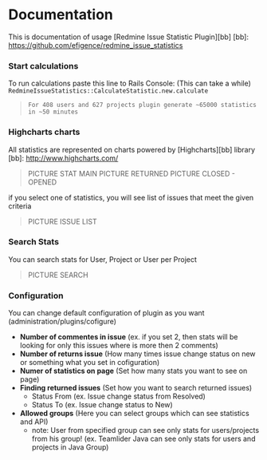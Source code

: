 # Documentation

This is documentation of usage [Redmine Issue Statistic Plugin][bb]
[bb]: https://github.com/efigence/redmine_issue_statistics


### Start calculations

To run calculations paste this line to Rails Console: (This can take a while)
`RedmineIssueStatistics::CalculateStatistic.new.calculate`
> `For 408 users and 627 projects plugin generate ~65000 statistics in ~50 minutes`

### Highcharts charts

All statistics are represented on charts powered by [Highcharts][bb] library
[bb]: http://www.highcharts.com/ 
> PICTURE STAT MAIN
> PICTURE RETURNED
> PICTURE CLOSED - OPENED 

if you select one of statistics, you will see list of issues that meet the given criteria
> PICTURE ISSUE LIST

### Search Stats

You can search stats for User, Project or User per Project
> PICTURE SEARCH

### Configuration
  You can change default configuration of plugin as you want (administration/plugins/cofigure)
  * **Number of commentes in issue** (ex. if you set 2, then stats will be looking for only this issues where is more then 2 comments)
  * **Number of returns issue** (How many times issue change status on new or something what you set in cofiguration)
  * **Numer of statistics on page** (Set how many stats you want to see on page)
  * **Finding returned issues** (Set how you want to search returned issues)
    * Status From (ex. Issue change status from Resolved)
    * Status To (ex. Issue change status to New)
  * **Allowed groups** (Here you can select groups which can see statistics and API)
    * note: User from specified group can see only stats for users/projects from his group!
    (ex. Teamlider Java can see only stats for users and projects in Java Group)
 
